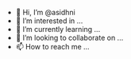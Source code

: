 - 👋 Hi, I’m @asidhni
- 👀 I’m interested in ...
- 🌱 I’m currently learning ...
- 💞️ I’m looking to collaborate on ...
- 📫 How to reach me ...

<!---
asidhni/asidhni is a ✨ special ✨ repository because its `README.md` (this file) appears on your GitHub profile.
You can click the Preview link to take a look at your changes.
--->
